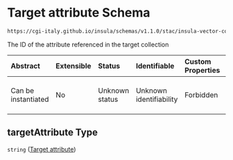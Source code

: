# Target attribute Schema

```txt
https://cgi-italy.github.io/insula/schemas/v1.1.0/stac/insula-vector-collection-time-dynamic-data.schema.json#/$defs/timeDynamicDataSourceForeignKey/properties/targetAttribute
```

The ID of the attribute referenced in the target collection

| Abstract            | Extensible | Status         | Identifiable            | Custom Properties | Additional Properties | Access Restrictions | Defined In                                                                                                                                             |
| :------------------ | :--------- | :------------- | :---------------------- | :---------------- | :-------------------- | :------------------ | :----------------------------------------------------------------------------------------------------------------------------------------------------- |
| Can be instantiated | No         | Unknown status | Unknown identifiability | Forbidden         | Allowed               | none                | [insula-vector-collection-time-dynamic-data.schema.json\*](schemas/stac/insula-vector-collection-time-dynamic-data.schema.json) |

## targetAttribute Type

`string` ([Target attribute](insula-vector-collection-time-dynamic-data-defs-time-dynamic-data-foreign-key-properties-target-attribute.md))
